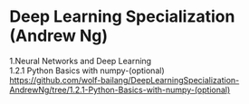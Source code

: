 # Deep Learning Specialization (Andrew Ng)

1.Neural Networks and Deep Learning                            
  1.2.1 Python Basics with numpy-(optional)                                                                                     
  https://github.com/wolf-bailang/DeepLearningSpecialization-AndrewNg/tree/1.2.1-Python-Basics-with-numpy-(optional)
